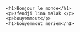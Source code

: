 <!DOCTYPE html>
<html>
<head>
    <title>Welcome to my website</title>
    <meta charset="utf-8">
    
</head>
<body>	
    
    <h1>Bonjour le monde</h1>
    <p>sfendji lina malak </p>
    <p>bouyemmout</p>
    <h1>bouyemmout meriem</h1>
</body>
</html>
